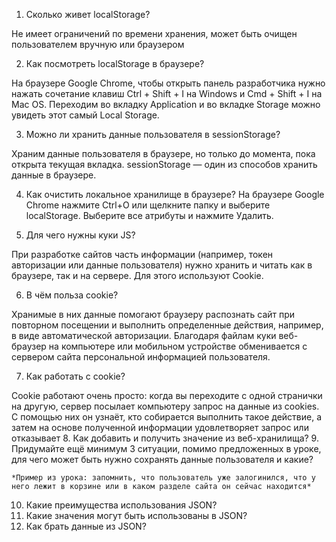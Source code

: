 


1. Сколько живет localStorage?

Не имеет ограничений по времени хранения, может быть очищен пользователем вручную или браузером

2. Как посмотреть localStorage в браузере?

На браузере Google Chrome, чтобы открыть панель разработчика нужно нажать сочетание клавиш Ctrl + Shift + I на Windows и Cmd + Shift + I на Mac OS. Переходим во вкладку Application и во вкладке Storage можно увидеть этот самый Local Storage.

3. Можно ли хранить данные пользователя в sessionStorage?

Храним данные пользователя в браузере, но только до момента, пока открыта текущая вкладка. sessionStorage — один из способов хранить данные в браузере.

4. Как очистить локальное хранилище в браузере?
На браузере Google Chrome нажмите Ctrl+O или щелкните папку и выберите localStorage. Выберите все атрибуты и нажмите Удалить.

5. Для чего нужны куки JS?

При разработке сайтов часть информации (например, токен авторизации или данные пользователя) нужно хранить и читать как в браузере, так и на сервере. Для этого используют Cookie.

6. В чём польза cookie?

Хранимые в них данные помогают браузеру распознать сайт при повторном посещении и выполнить определенные действия, например, в виде автоматической авторизации. Благодаря файлам куки веб-браузер на компьютере или мобильном устройстве обменивается с сервером сайта персональной информацией пользователя.

7. Как работать с cookie?

Cookie работают очень просто: когда вы переходите с одной странички на другую, сервер посылает компьютеру запрос на данные из cookies. С помощью них он узнаёт, кто собирается выполнить такое действие, а затем на основе полученной информации удовлетворяет запрос или отказывает
8. Как добавить и получить значение из веб-хранилища? 
9. Придумайте ещё минимум 3 ситуации, помимо предложенных в уроке, для чего может быть нужно сохранять данные пользователя и какие? 
    
    *Пример из урока: запомнить, что пользователь уже залогинился, что у него лежит в корзине или в каком разделе сайта он сейчас находится*
    
10. Какие преимущества использования JSON?
11. Какие значения могут быть использованы в JSON?
12. Как брать данные из JSON?

